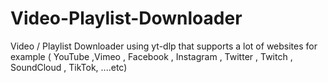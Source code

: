 # Video-Playlist-Downloader
Video / Playlist Downloader using yt-dlp that supports a lot of websites for example ( YouTube ,Vimeo , Facebook , Instagram , Twitter , Twitch , SoundCloud , TikTok, ....etc) 
